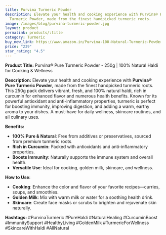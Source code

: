 ```yaml
---
title: Purvina Turmeric Powder
description: Elevate your health and cooking experience with Purvina® Pure
  Turmeric Powder, made from the finest handpicked turmeric roots.
image: /images/blog/purvina-turmeric-powder.jpg
layout: product
permalink: products/:title
category: Turmeric
buy_now_link: https://www.amazon.in/Purvina-100-Natural-Turmeric-Powder/dp/B08DHN4ZY4/ref=sr_1_24_sspa?crid=1IBX4K52DVNNJ&tag=m0150-21
price: "239"
star_rating: "4.5"
---
```

**Product Title:** Purvina® Pure Turmeric Powder - 250g | 100% Natural Haldi for Cooking & Wellness

**Description:**
Elevate your health and cooking experience with **Purvina® Pure Turmeric Powder**, made from the finest handpicked turmeric roots. This 250g pack delivers vibrant, fresh, and 100% natural haldi, rich in curcumin for enhanced flavor and numerous health benefits. Known for its powerful antioxidant and anti-inflammatory properties, turmeric is perfect for boosting immunity, improving digestion, and adding a warm, earthy aroma to your dishes. A must-have for daily wellness, skincare routines, and all culinary uses.

**Benefits:**
- **100% Pure & Natural**: Free from additives or preservatives, sourced from premium turmeric roots.
- **Rich in Curcumin**: Packed with antioxidants and anti-inflammatory properties.
- **Boosts Immunity**: Naturally supports the immune system and overall health.
- **Versatile Use**: Ideal for cooking, golden milk, skincare, and wellness.

**How to Use:**
- **Cooking**: Enhance the color and flavor of your favorite recipes—curries, soups, and smoothies.
- **Golden Milk**: Mix with warm milk or water for a soothing health drink.
- **Skincare**: Create face masks or scrubs to brighten and rejuvenate skin naturally.

**Hashtags:**
#PurvinaTurmeric #PureHaldi #NaturalHealing #CurcuminBoost #ImmunitySupport #HealthyLiving #GoldenMilk #TurmericForWellness #SkincareWithHaldi #AllNatural
